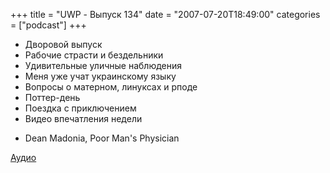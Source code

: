 +++
title = "UWP - Выпуск 134"
date = "2007-07-20T18:49:00"
categories = ["podcast"]
+++


- Дворовой выпуск
- Рабочие страсти и бездельники
- Удивительные уличные наблюдения
- Меня уже учат украинскому языку
- Вопросы о матерном, линуксах и рподе
- Поттер-день
- Поездка с приключением
- Видео впечатления недели


* Dean Madonia, Poor Man's Physician


[Аудио](https://podcast.umputun.com/media/ump_podcast134.mp3)
<audio src="https://podcast.umputun.com/media/ump_podcast134.mp3" preload="none">